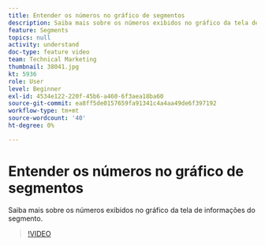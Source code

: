 ```yaml
---
title: Entender os números no gráfico de segmentos
description: Saiba mais sobre os números exibidos no gráfico da tela de informações do segmento.
feature: Segments
topics: null
activity: understand
doc-type: feature video
team: Technical Marketing
thumbnail: 38041.jpg
kt: 5936
role: User
level: Beginner
exl-id: 4534e122-220f-45b6-a460-6f3aea18ba60
source-git-commit: ea8ff5de0157659fa91341c4a4aa49de6f397192
workflow-type: tm+mt
source-wordcount: '40'
ht-degree: 0%

---
```


# Entender os números no gráfico de segmentos

Saiba mais sobre os números exibidos no gráfico da tela de informações do segmento.

>[!VIDEO](https://video.tv.adobe.com/v/38041/?quality=12&learn=on)
